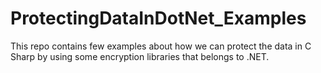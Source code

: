 # ProtectingDataInDotNet_Examples
This repo contains few examples about how we can protect the data in C Sharp by using some encryption libraries that belongs to .NET.
